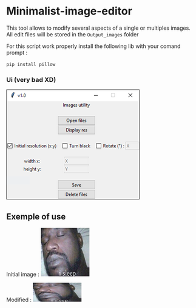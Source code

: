 # Minimalist-image-editor
This tool allows to modify several aspects of a single or multiples images. 
All edit files will be stored in the `Output_images` folder

For this script work properly install the following lib with your comand prompt :
```
pip install pillow
```

### Ui (very bad XD)
![](https://raw.githubusercontent.com/ZombarDu88/Minimalist-image-editor/main/images/Software.PNG)

## Exemple of use
Initial image : ![](https://raw.githubusercontent.com/ZombarDu88/Minimalist-image-editor/main/images/snore%20mimimimi%20base.png)

Modified : ![](https://raw.githubusercontent.com/ZombarDu88/Minimalist-image-editor/main/images/snore%20mimimimi%20(128x50).png)
